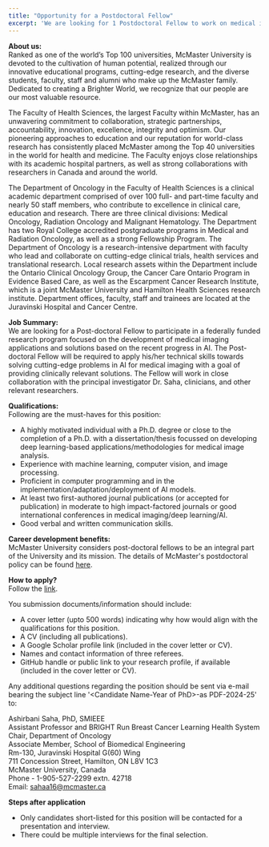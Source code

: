 ```yaml
---
title: "Opportunity for a Postdoctoral Fellow"
excerpt: 'We are looking for 1 Postdoctoral Fellow to work on medical imaging related problems. The details of this position can be found by clicking on link provided above.'
---
```

**About us:** <br>
Ranked as one of the world’s Top 100 universities, McMaster University is devoted to the cultivation of human potential, realized through our innovative educational programs, cutting-edge research, and the diverse students, faculty, staff and alumni who make up the McMaster family. Dedicated to creating a Brighter World, we recognize that our people are our most valuable resource.

The Faculty of Health Sciences, the largest Faculty within McMaster, has an unwavering commitment to collaboration, strategic partnerships, accountability, innovation, excellence, integrity and optimism. Our pioneering approaches to education and our reputation for world-class research has consistently placed McMaster among the Top 40 universities in the world for health and medicine. The Faculty enjoys close relationships with its academic hospital partners, as well as strong collaborations with researchers in Canada and around the world.

The Department of Oncology in the Faculty of Health Sciences is a clinical academic department comprised of over 100 full- and part-time faculty and nearly 50 staff members, who contribute to excellence in clinical care, education and research. There are three clinical divisions: Medical Oncology, Radiation Oncology and Malignant Hematology. The Department has two Royal College accredited postgraduate programs in Medical and Radiation Oncology, as well as a strong Fellowship Program. The Department of Oncology is a research-intensive department with faculty who lead and collaborate on cutting-edge clinical trials, health services and translational research. Local research assets within the Department include the Ontario Clinical Oncology Group, the Cancer Care Ontario Program in Evidence Based Care, as well as the Escarpment Cancer Research Institute, which is a joint McMaster University and Hamilton Health Sciences research institute. Department offices, faculty, staff and trainees are located at the Juravinski Hospital and Cancer Centre.

**Job Summary:** <br>
We are looking for a Post-doctoral Fellow to participate in a federally funded research program focused on the development of medical imaging applications and solutions based on the recent progress in AI.
The Post-doctoral Fellow will be required to apply his/her technical skills towards solving cutting-edge problems in AI for medical imaging with a goal of providing clinically relevant solutions. The Fellow will work in close collaboration with the principal investigator Dr. Saha, clinicians, and other relevant researchers.

**Qualifications:** <br>
Following are the must-haves for this position:<br>  
* A highly motivated individual with a Ph.D. degree or close to the completion of a Ph.D. with a dissertation/thesis focussed on developing deep learning-based applications/methodologies for medical image analysis.
* Experience with machine learning, computer vision, and image processing.
* Proficient in computer programming and in the implementation/adaptation/deployment of AI models.
* At least two first-authored journal publications (or accepted for publication) in moderate to high impact-factored journals or good international conferences in medical imaging/deep learning/AI.
* Good verbal and written communication skills.

**Career development benefits:**  
McMaster University considers post-doctoral fellows to be an integral part of the University and its mission. The details of McMaster's postdoctoral policy can be found [here](https://gs.mcmaster.ca/app/uploads/2019/11/postdocfellows_policy.pdf).

**How to apply?** <br>
Follow the [link](https://careers.mcmaster.ca/psp/prcsprd/EMPLOYEE/HRMS/c/HRS_HRAM.HRS_APP_SCHJOB.GBL?Page=HRS_APP_JBPST&Action=U&FOCUS=Applicant&SiteId=1001&JobOpeningId=65049&PostingSeq=1).

You submission documents/information should include:
* A cover letter (upto 500 words) indicating why how would align with the qualifications for this position.
* A CV (including all publications).
* A Google Scholar profile link (included in the cover letter or CV).
* Names and contact information of three referees.
* GitHub handle or public link to your research profile, if available (included in the cover letter or CV).

Any additional questions regarding the position should be sent via e-mail bearing the subject line '\<Candidate Name-Year of PhD\>-as PDF-2024-25' to:

Ashirbani Saha, PhD, SMIEEE<br>
Assistant Professor and BRIGHT Run Breast Cancer Learning Health System Chair, Department of Oncology<br>
Associate Member, School of Biomedical Engineering<br>
Rm-130, Juravinski Hospital G(60) Wing<br>
711 Concession Street, Hamilton, ON L8V 1C3<br>
McMaster University, Canada<br>
Phone - 1-905-527-2299 extn. 42718<br>
Email: sahaa16@mcmaster.ca<br>

**Steps after application**<br>
* Only candidates short-listed for this position will be contacted for a presentation and interview.<br>
* There could be multiple interviews for the final selection.<br>

